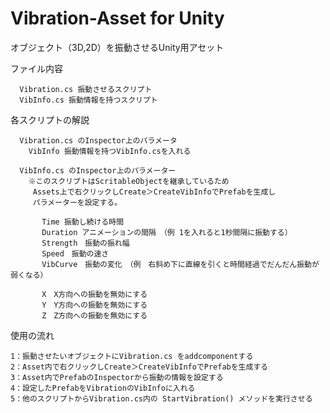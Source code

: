 # Vibration-Asset for Unity
オブジェクト（3D,2D）を振動させるUnity用アセット

ファイル内容

      Vibration.cs 振動させるスクリプト
      VibInfo.cs 振動情報を持つスクリプト

各スクリプトの解説

      Vibration.cs のInspector上のパラメータ
        VibInfo 振動情報を持つVibInfo.csを入れる

      VibInfo.cs のInspector上のパラメーター
        ※このスクリプトはScritableObjectを継承しているため
         Assets上で右クリックしCreate＞CreateVibInfoでPrefabを生成し
         パラメーターを設定する。
     
           Time 振動し続ける時間
           Duration アニメーションの間隔　（例 1を入れると1秒間隔に振動する）
           Strength　振動の振れ幅
           Speed　振動の速さ
           VibCurve　振動の変化　（例　右斜め下に直線を引くと時間経過でだんだん振動が弱くなる）

           X　X方向への振動を無効にする
           Y　Y方向への振動を無効にする
           Z　Z方向への振動を無効にする

使用の流れ

    1：振動させたいオブジェクトにVibration.cs をaddcomponentする
    2：Asset内で右クリックしCreate＞CreateVibInfoでPrefabを生成する
    3：Asset内でPrefabのInspectorから振動の情報を設定する
    4：設定したPrefabをVibrationのVibInfoに入れる
    5：他のスクリプトからVibration.cs内の StartVibration() メソッドを実行させる
